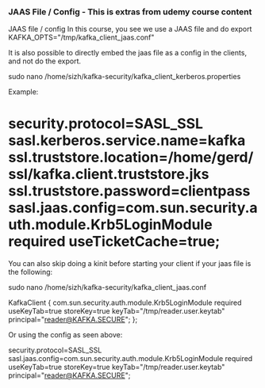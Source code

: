 ### JAAS File / Config - This is extras from udemy course content

JAAS file / config
In this course, you see we use a JAAS file and do export KAFKA_OPTS="/tmp/kafka_client_jaas.conf" 

It is also possible to directly embed the jaas file as a config in the clients, and not do the export.

sudo nano /home/sizh/kafka-security/kafka_client_kerberos.properties 

Example:

security.protocol=SASL_SSL
sasl.kerberos.service.name=kafka
ssl.truststore.location=/home/gerd/ssl/kafka.client.truststore.jks
ssl.truststore.password=clientpass
sasl.jaas.config=com.sun.security.auth.module.Krb5LoginModule required useTicketCache=true;
=================

You can also skip doing a kinit before starting your client if your jaas file is the following:

sudo nano /home/sizh/kafka-security/kafka_client_jaas.conf

KafkaClient {
    com.sun.security.auth.module.Krb5LoginModule required
    useKeyTab=true
    storeKey=true
    keyTab="/tmp/reader.user.keytab"
    principal="reader@KAFKA.SECURE";
};

Or using the config as seen above:

security.protocol=SASL_SSL
sasl.jaas.config=com.sun.security.auth.module.Krb5LoginModule required useKeyTab=true storeKey=true keyTab="/tmp/reader.user.keytab" principal="reader@KAFKA.SECURE";
